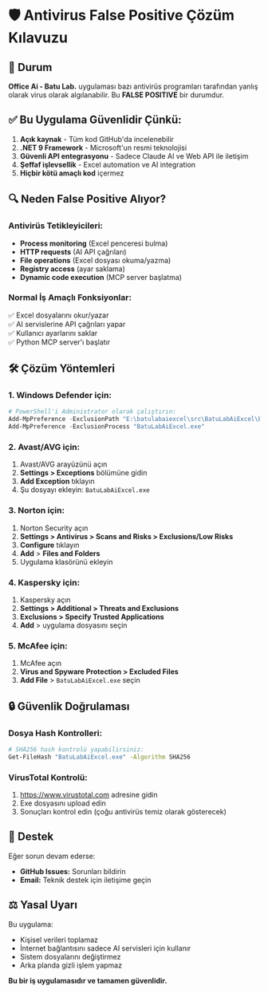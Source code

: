 # 🛡️ Antivirus False Positive Çözüm Kılavuzu

## 🚨 Durum
**Office Ai - Batu Lab.** uygulaması bazı antivirüs programları tarafından yanlış olarak virus olarak algılanabilir. Bu **FALSE POSITIVE** bir durumdur.

## ✅ Bu Uygulama Güvenlidir Çünkü:

1. **Açık kaynak** - Tüm kod GitHub'da incelenebilir
2. **.NET 9 Framework** - Microsoft'un resmi teknolojisi
3. **Güvenli API entegrasyonu** - Sadece Claude AI ve Web API ile iletişim
4. **Şeffaf işlevsellik** - Excel automation ve AI integration
5. **Hiçbir kötü amaçlı kod** içermez

## 🔍 Neden False Positive Alıyor?

### Antivirüs Tetikleyicileri:
- **Process monitoring** (Excel penceresi bulma)
- **HTTP requests** (AI API çağrıları)
- **File operations** (Excel dosyası okuma/yazma)
- **Registry access** (ayar saklama)
- **Dynamic code execution** (MCP server başlatma)

### Normal İş Amaçlı Fonksiyonlar:
✅ Excel dosyalarını okur/yazar  
✅ AI servislerine API çağrıları yapar  
✅ Kullanıcı ayarlarını saklar  
✅ Python MCP server'ı başlatır  

## 🛠️ Çözüm Yöntemleri

### 1. **Windows Defender için:**
```powershell
# PowerShell'i Administrator olarak çalıştırın:
Add-MpPreference -ExclusionPath "E:\batulabaiexcel\src\BatuLabAiExcel\bin\Debug\net9.0-windows\"
Add-MpPreference -ExclusionProcess "BatuLabAiExcel.exe"
```

### 2. **Avast/AVG için:**
1. Avast/AVG arayüzünü açın
2. **Settings > Exceptions** bölümüne gidin
3. **Add Exception** tıklayın
4. Şu dosyayı ekleyin: `BatuLabAiExcel.exe`

### 3. **Norton için:**
1. Norton Security açın
2. **Settings > Antivirus > Scans and Risks > Exclusions/Low Risks**
3. **Configure** tıklayın
4. **Add** > **Files and Folders**
5. Uygulama klasörünü ekleyin

### 4. **Kaspersky için:**
1. Kaspersky açın
2. **Settings > Additional > Threats and Exclusions**
3. **Exclusions > Specify Trusted Applications**
4. **Add** > uygulama dosyasını seçin

### 5. **McAfee için:**
1. McAfee açın
2. **Virus and Spyware Protection > Excluded Files**
3. **Add File** > `BatuLabAiExcel.exe` seçin

## 🔒 Güvenlik Doğrulaması

### Dosya Hash Kontrolleri:
```bash
# SHA256 hash kontrolü yapabilirsiniz:
Get-FileHash "BatuLabAiExcel.exe" -Algorithm SHA256
```

### VirusTotal Kontrolü:
1. https://www.virustotal.com adresine gidin
2. Exe dosyasını upload edin
3. Sonuçları kontrol edin (çoğu antivirüs temiz olarak gösterecek)

## 📧 Destek

Eğer sorun devam ederse:
- **GitHub Issues:** Sorunları bildirin
- **Email:** Teknik destek için iletişime geçin

## ⚖️ Yasal Uyarı

Bu uygulama:
- Kişisel verileri toplamaz
- İnternet bağlantısını sadece AI servisleri için kullanır
- Sistem dosyalarını değiştirmez
- Arka planda gizli işlem yapmaz

**Bu bir iş uygulamasıdır ve tamamen güvenlidir.**